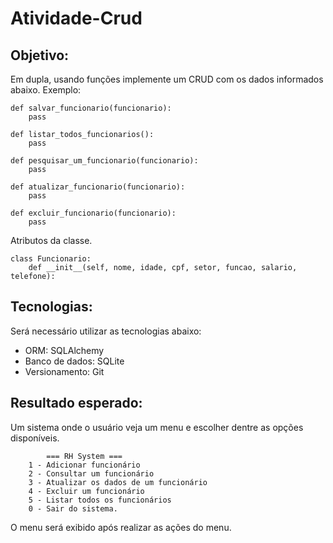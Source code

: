 # Atividade-Crud

## Objetivo:
Em dupla, usando funções implemente um CRUD com os dados informados abaixo.
Exemplo:
```
def salvar_funcionario(funcionario):
    pass

def listar_todos_funcionarios():
    pass

def pesquisar_um_funcionario(funcionario):
    pass

def atualizar_funcionario(funcionario):
    pass

def excluir_funcionario(funcionario):
    pass

```

Atributos da classe.

```
class Funcionario:
    def __init__(self, nome, idade, cpf, setor, funcao, salario, telefone):
```

## Tecnologias:
Será necessário utilizar as tecnologias abaixo:
- ORM: SQLAlchemy
- Banco de dados: SQLite
- Versionamento: Git

## Resultado esperado:
Um sistema onde o usuário veja um menu e escolher dentre as opções disponíveis.

```
        === RH System ===
    1 - Adicionar funcionário
    2 - Consultar um funcionário
    3 - Atualizar os dados de um funcionário
    4 - Excluir um funcionário
    5 - Listar todos os funcionários
    0 - Sair do sistema.
```

O menu será exibido após realizar as ações do menu.
